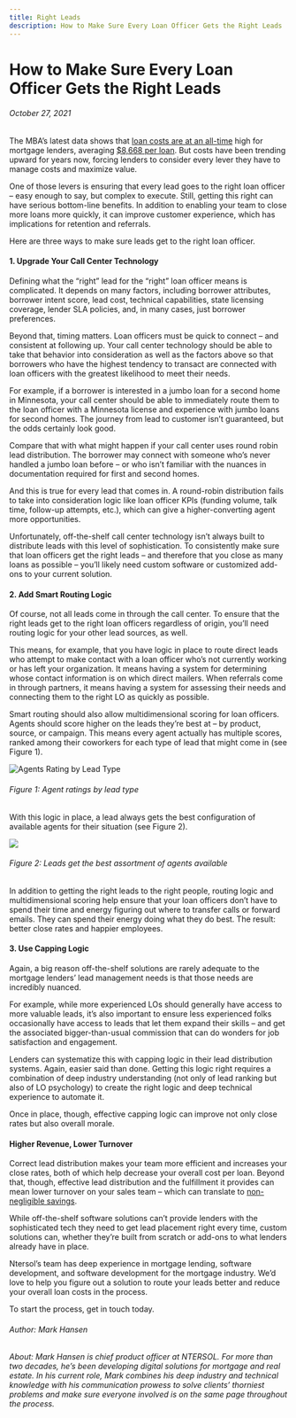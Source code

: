 ```yaml
---
title: Right Leads
description: How to Make Sure Every Loan Officer Gets the Right Leads
---
```


# How to Make Sure Every Loan Officer Gets the Right Leads

###### October 27, 2021

The MBA’s latest data shows that [loan costs are at an all-time](https://ntersol.com/blog/cost-per-loan-too-high-4-things-mortgage-lenders-should-check/) high for mortgage lenders, averaging [$8,668 per loan](https://www.mba.org/2021-press-releases/august/imb-production-profits-decline-in-second-quarter-of-2021). But costs have been trending upward for years now, forcing lenders to consider every lever they have to manage costs and maximize value.

One of those levers is ensuring that every lead goes to the right loan officer – easy enough to say, but complex to execute. Still, getting this right can have serious bottom-line benefits. In addition to enabling your team to close more loans more quickly, it can improve customer experience, which has implications for retention and referrals.

Here are three ways to make sure leads get to the right loan officer.

#### 1\. Upgrade Your Call Center Technology

Defining what the “right” lead for the “right” loan officer means is complicated. It depends on many factors, including borrower attributes, borrower intent score, lead cost, technical capabilities, state licensing coverage, lender SLA policies, and, in many cases, just borrower preferences.

Beyond that, timing matters. Loan officers must be quick to connect – and consistent at following up. Your call center technology should be able to take that behavior into consideration as well as the factors above so that borrowers who have the highest tendency to transact are connected with loan officers with the greatest likelihood to meet their needs.

For example, if a borrower is interested in a jumbo loan for a second home in Minnesota, your call center should be able to immediately route them to the loan officer with a Minnesota license and experience with jumbo loans for second homes. The journey from lead to customer isn’t guaranteed, but the odds certainly look good.

Compare that with what might happen if your call center uses round robin lead distribution. The borrower may connect with someone who’s never handled a jumbo loan before – or who isn’t familiar with the nuances in documentation required for first and second homes.

And this is true for every lead that comes in. A round-robin distribution fails to take into consideration logic like loan officer KPIs (funding volume, talk time, follow-up attempts, etc.), which can give a higher-converting agent more opportunities.

Unfortunately, off-the-shelf call center technology isn’t always built to distribute leads with this level of sophistication. To consistently make sure that loan officers get the right leads – and therefore that you close as many loans as possible – you’ll likely need custom software or customized add-ons to your current solution.

#### 2\. Add Smart Routing Logic

Of course, not all leads come in through the call center. To ensure that the right leads get to the right loan officers regardless of origin, you’ll need routing logic for your other lead sources, as well.

This means, for example, that you have logic in place to route direct leads who attempt to make contact with a loan officer who’s not currently working or has left your organization. It means having a system for determining whose contact information is on which direct mailers. When referrals come in through partners, it means having a system for assessing their needs and connecting them to the right LO as quickly as possible.

Smart routing should also allow multidimensional scoring for loan officers. Agents should score higher on the leads they’re best at – by product, source, or campaign. This means every agent actually has multiple scores, ranked among their coworkers for each type of lead that might come in (see Figure 1).

![Agents Rating by Lead Type](https://ntersol.com/wp-content/uploads/2021/10/fig1_agent_ratings_lead_type.png)

###### Figure 1: Agent ratings by lead type

With this logic in place, a lead always gets the best configuration of available agents for their situation (see Figure 2).

![](https://ntersol.com/wp-content/uploads/2021/10/fig2_available_agents.png)

###### Figure 2: Leads get the best assortment of agents available

In addition to getting the right leads to the right people, routing logic and multidimensional scoring help ensure that your loan officers don’t have to spend their time and energy figuring out where to transfer calls or forward emails. They can spend their energy doing what they do best. The result: better close rates and happier employees.

#### 3\. Use Capping Logic

Again, a big reason off-the-shelf solutions are rarely adequate to the mortgage lenders’ lead management needs is that those needs are incredibly nuanced.

For example, while more experienced LOs should generally have access to more valuable leads, it’s also important to ensure less experienced folks occasionally have access to leads that let them expand their skills – and get the associated bigger-than-usual commission that can do wonders for job satisfaction and engagement.

Lenders can systematize this with capping logic in their lead distribution systems. Again, easier said than done. Getting this logic right requires a combination of deep industry understanding (not only of lead ranking but also of LO psychology) to create the right logic and deep technical experience to automate it.

Once in place, though, effective capping logic can improve not only close rates but also overall morale.

#### Higher Revenue, Lower Turnover

Correct lead distribution makes your team more efficient and increases your close rates, both of which help decrease your overall cost per loan. Beyond that, though, effective lead distribution and the fulfillment it provides can mean lower turnover on your sales team – which can translate to [non-negligible savings](https://www.gallup.com/workplace/247391/fixable-problem-costs-businesses-trillion.aspx#:~:text=The%20cost%20of%20replacing%20an,to%20%242.6%20million%20per%20year.).

While off-the-shelf software solutions can’t provide lenders with the sophisticated tech they need to get lead placement right every time, custom solutions can, whether they’re built from scratch or add-ons to what lenders already have in place.

Ntersol’s team has deep experience in mortgage lending, software development, and software development for the mortgage industry. We’d love to help you figure out a solution to route your leads better and reduce your overall loan costs in the process.

To start the process, get in touch today.

###### Author: Mark Hansen

###### About: Mark Hansen is chief product officer at NTERSOL. For more than two decades, he’s been developing digital solutions for mortgage and real estate. In his current role, Mark combines his deep industry and technical knowledge with his communication prowess to solve clients’ thorniest problems and make sure everyone involved is on the same page throughout the process.
